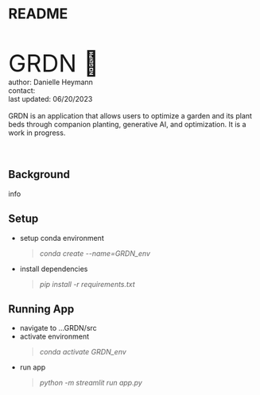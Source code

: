 # README
<br/>
<br/>
<font size = "18"> GRDN 🌱</font>
<br/>
author: Danielle Heymann
<br/>
contact: <dheymann314@gmail.com>
<br/>
last updated: 06/20/2023
<br/>
<br/>
GRDN is an application that allows users to optimize a garden and its plant beds through companion planting, generative AI, and optimization. It is a work in progress. </font>
<br/>
<br/>
<br/>

## Background
info

## Setup
- setup conda environment 
  >*conda create --name=GRDN_env*
- install dependencies
  >*pip install -r requirements.txt*

## Running App
- navigate to ...GRDN/src
- activate environment
  >*conda activate GRDN_env*
- run app
  >*python -m streamlit run app.py*




